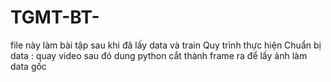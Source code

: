 # TGMT-BT-
file này làm bài tập sau khi đã lấy data và train
Quy trình thực hiện 
Chuẩn bị data : quay video sau đó dung python cắt thành frame ra để lấy ảnh làm data gốc 
